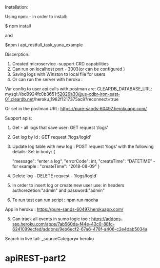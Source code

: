 

Installation:

Using npm: - in order to install:

$  npm install

and

$npm i api_restfull_task_yuna_example



Discerption:
1. Created microservice  -support CRD capabilities
2. Can run on localhost port - 3003(or can be configured )
3. Saving logs with Winston to local file for users
4. Or can run the server with heroku :

Var config to user api calls with postman are:
CLEARDB_DATABASE_URL: mysql://bd9924fc0b3651:52026a30@us-cdbr-iron-east-01.cleardb.net/heroku_1982f1217375ac8?reconnect=true

Or set in the postman URL:
https://pure-sands-60497.herokuapp.com/


Support apis:
1. Get - all logs that save  user: GET request ‘/logs’
2. Get log by id :  GET request ‘/logs/logId’
3. Update  log table with new log : POST request ‘/logs’ with the following details:
Set in body:
 {

 	"message": “enter a log“,
   	 "errorCode": int,
       	"createTime": “DATETIME” - for example : "createTime": “2018-08-09”
    }

4. Delete log - DELETE request - ‘/logs/logId’
5. In order to insert log or create new user use: in headers authorezetion:"admin" and password:"admin"
6. To run test can run script : npm run mocha


App in heroku :
https://pure-sands-60497.herokuapp.com/

5. Can track all events in sumo logic too :
https://addons-sso.heroku.com/apps/7ab560da-f44e-43c0-88fc-6241099ecfed/addons/9eb6ecf2-67a6-478f-a406-c2e4dab5034a

Search in live tail:
_sourceCategory= heroku




# apiREST-part2
